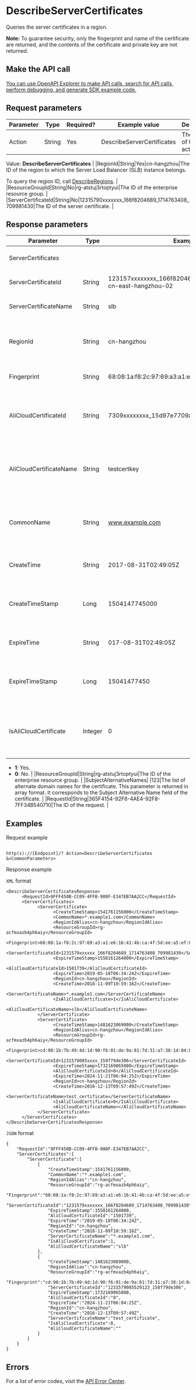# DescribeServerCertificates

Queries the server certificates in a region.

**Note:** To guarantee security, only the fingerprint and name of the certificate are returned, and the contents of the certificate and private key are not returned.

## Make the API call

[You can use OpenAPI Explorer to make API calls, search for API calls, perform debugging, and generate SDK example code.](https://api.aliyun.com/#product=Slb&api=DescribeServerCertificates&type=RPC&version=2014-05-15)

## Request parameters

|Parameter|Type|Required?|Example value|Description|
|---------|----|---------|-------------|-----------|
|Action|String|Yes|DescribeServerCertificates|The name of this action.

 Value: **DescribeServerCertificates** |
|RegionId|String|Yes|cn-hangzhou|The ID of the region to which the Server Load Balancer \(SLB\) instance belongs.

 To query the region ID, call [DescribeRegions](~~27584~~). |
|ResourceGroupId|String|No|rg-atstuj3rtoptyui|The ID of the enterprise resource group. |
|ServerCertificateId|String|No|12315790xxxxxxx\_166f8204689\_1714763408\_709981430|The ID of the server certificate. |

## Response parameters

|Parameter|Type|Example value|Description|
|---------|----|-------------|-----------|
|ServerCertificates| | |The list of server certificates. |
|ServerCertificateId|String|123157xxxxxxxx\_166f8204689\_1714763408\_709981430-cn-east-hangzhou-02|The ID of the server certificate. |
|ServerCertificateName|String|slb|The name of the server certificate. |
|RegionId|String|cn-hangzhou|The ID of the region to which the server certificate belongs. |
|Fingerprint|String|68:08:1a:f8:2c:97:69:a3:a1:e6:16:41:4b:ca:4f:5d:ee:a5:ef:0d|The fingerprint of the server certificate. |
|AliCloudCertificateId|String|7309xxxxxxxx\_15d97e7709a\_71445759hr\_789289731|The ID of the server certificate from Alibaba Cloud SSL Certificate Service. |
|AliCloudCertificateName|String|testcertkey|The name of the server certificate from Alibaba Cloud SSL Certificate Service. |
|CommonName|String|www.example.com|The domain name that corresponds to the CommonName field of the certificate. |
|CreateTime|String|2017-08-31T02:49:05Z|The time when the server certificate is uploaded. |
|CreateTimeStamp|Long|1504147745000|The timestamp generated when the server certificate is uploaded. |
|ExpireTime|String|017-08-31T02:49:05Z|The time when the server certificate expires. |
|ExpireTimeStamp|Long|15041477450|The timestamp generated when the server certificate expires. |
|IsAliCloudCertificate|Integer|0|Indicates whether the certificate is from Alibaba Cloud SSL Certificate Service.

 -   **1**: Yes.
-   **0**: No. |
|ResourceGroupId|String|rg-atstuj3rtoptyui|The ID of the enterprise resource group. |
|SubjectAlternativeNames| |123|The list of alternate domain names for the certificate. This parameter is returned in array format. It corresponds to the Subject Alternative Name field of the certificate. |
|RequestId|String|365F4154-92F6-4AE4-92F8-7FF34B540710|The ID of the request. |

## Examples

Request example

```

http(s)://[Endpoint]/? Action=DescribeServerCertificates
&<CommonParameters>

```

Response example

`XML` format

```
<DescribeServerCertificatesResponse>	
	  <RequestId>9FFF450B-CC09-4FFB-900F-E347EB7AA2CC</RequestId>
	  <ServerCertificates>
		    <ServerCertificate>
			      <CreateTimeStamp>1541761156000</CreateTimeStamp>
			      <CommonName>*.example1.com</CommonName>
			      <RegionIdAlias>cn-hangzhou</RegionIdAlias>
			      <ResourceGroupId>rg-acfmxazb4ph6aiy</ResourceGroupId>
			      <Fingerprint>68:08:1a:f8:2c:97:69:a3:a1:e6:16:41:4b:ca:4f:5d:ee:a5:ef:0d</Fingerprint>
			      <ServerCertificateId>1231579xxxxxx_166f8204689_1714763408_709981430</ServerCertificateId>
			      <ExpireTimeStamp>1558161264000</ExpireTimeStamp>
			      <AliCloudCertificateId>1501739</AliCloudCertificateId>
			      <ExpireTime>2019-05-18T06:34:24Z</ExpireTime>
			      <RegionId>cn-hangzhou</RegionId>
			      <CreateTime>2018-11-09T10:59:16Z</CreateTime>
			      <ServerCertificateName>*.example1.com</ServerCertificateName>
			      <IsAliCloudCertificate>1</IsAliCloudCertificate>
			      <AliCloudCertificateName>slb</AliCloudCertificateName>
		    </ServerCertificate>
		    <ServerCertificate>
			      <CreateTimeStamp>1481623069000</CreateTimeStamp>
			      <RegionIdAlias>cn-hangzhou</RegionIdAlias>
			      <ResourceGroupId>rg-acfmxazb4ph6aiy</ResourceGroupId>
			      <Fingerprint>cd:90:1b:7b:49:4d:1d:90:f6:01:de:9a:81:7d:31:a7:38:1d:84:8d</Fingerprint>
			      <ServerCertificateId>1231579085xxxx_158f79de306</ServerCertificateId>
			      <ExpireTimeStamp>1732169065000</ExpireTimeStamp>
			      <AliCloudCertificateId>0</AliCloudCertificateId>
			      <ExpireTime>2024-11-21T06:04:25Z</ExpireTime>
			      <RegionId>cn-hangzhou</RegionId>
			      <CreateTime>2016-12-13T09:57:49Z</CreateTime>
			      <ServerCertificateName>test_certificate</ServerCertificateName>
			      <IsAliCloudCertificate>0</IsAliCloudCertificate>
			      <AliCloudCertificateName></AliCloudCertificateName>
		    </ServerCertificate>
	  </ServerCertificates>
</DescribeServerCertificatesResponse>
```

`JSON` format

```
{
	"RequestId":"9FFF450B-CC09-4FFB-900F-E347EB7AA2CC",
	"ServerCertificates":{
		"ServerCertificate":[
			{
				"CreateTimeStamp":1541761156000,
				"CommonName":"*.example1.com",
				"RegionIdAlias":"cn-hangzhou",
				"ResourceGroupId":"rg-acfmxazb4ph6aiy",
				"Fingerprint":"68:08:1a:f8:2c:97:69:a3:a1:e6:16:41:4b:ca:4f:5d:ee:a5:ef:0d",
				"ServerCertificateId":"1231579xxxxxxx_166f8204689_1714763408_709981430",
				"ExpireTimeStamp":1558161264000,
				"AliCloudCertificateId":"1501739",
				"ExpireTime":"2019-05-18T06:34:24Z",
				"RegionId":"cn-hangzhou",
				"CreateTime":"2018-11-09T10:59:16Z",
				"ServerCertificateName":"*.example1.com",
				"IsAliCloudCertificate":1,
				"AliCloudCertificateName":"slb"
			},
			{
				"CreateTimeStamp":1481623069000,
				"RegionIdAlias":"cn-hangzhou",
				"ResourceGroupId":"rg-acfmxazb4ph6aiy",
				"Fingerprint":"cd:90:1b:7b:49:4d:1d:90:f6:01:de:9a:81:7d:31:a7:38:1d:84:8d",
				"ServerCertificateId":"1231579085529123_158f79de306",
				"ExpireTimeStamp":1732169065000,
				"AliCloudCertificateId":"0",
				"ExpireTime":"2024-11-21T06:04:25Z",
				"RegionId":"cn-hangzhou",
				"CreateTime":"2016-12-13T09:57:49Z",
				"ServerCertificateName":"test_certificate",
				"IsAliCloudCertificate":0,
				"AliCloudCertificateName":""
			}
		]
	}
}
```

## Errors

For a list of error codes, visit the [API Error Center](https://error-center.alibabacloud.com/status/product/Slb).

